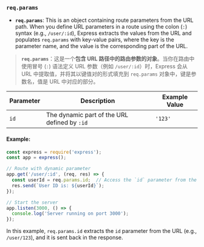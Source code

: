 ### `req.params`

- **`req.params`**: This is an object containing route parameters from the URL path. When you define URL parameters in a route using the colon (`:`) syntax (e.g., `/user/:id`), Express extracts the values from the URL and populates `req.params` with key-value pairs, where the key is the parameter name, and the value is the corresponding part of the URL.

> **`req.params`**：这是一个**包含 URL 路径中的路由参数的对象**。当你在路由中使用冒号 (`:`) 语法定义 URL 参数（例如 `/user/:id`）时，Express 会从 URL 中提取值，并将其以键值对的形式填充到 `req.params` 对象中，键是参数名，值是 URL 中对应的部分。

| Parameter | Description                                  | Example Value |
| --------- | -------------------------------------------- | ------------- |
| `id`      | The dynamic part of the URL defined by `:id` | `'123'`       |

#### Example:

```js
const express = require('express');
const app = express();

// Route with dynamic parameter
app.get('/user/:id', (req, res) => {
  const userId = req.params.id;  // Access the `id` parameter from the URL
  res.send(`User ID is: ${userId}`);
});

// Start the server
app.listen(3000, () => {
  console.log('Server running on port 3000');
});
```

In this example, `req.params.id` extracts the `id` parameter from the URL (e.g., `/user/123`), and it is sent back in the response.